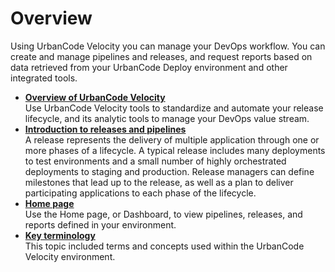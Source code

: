 # Overview

Using UrbanCode Velocity you can manage your DevOps workflow. You can create and manage pipelines and releases, and request reports based on data retrieved from your UrbanCode Deploy environment and other integrated tools.

-   **[Overview of UrbanCode Velocity](../topics/c_overview_se.md)**  
Use UrbanCode Velocity tools to standardize and automate your release lifecycle, and its analytic tools to manage your DevOps value stream.
-   **[Introduction to releases and pipelines](../topics/c_overview_release.md)**  
A release represents the delivery of multiple application through one or more phases of a lifecycle. A typical release includes many deployments to test environments and a small number of highly orchestrated deployments to staging and production. Release managers can define milestones that lead up to the release, as well as a plan to deliver participating applications to each phase of the lifecycle.
-   **[Home page](../topics/c_overview_se_homepage.md)**  
Use the Home page, or Dashboard, to view pipelines, releases, and reports defined in your environment.
-   **[Key terminology](../topics/c_overview_terms.md)**  
This topic included terms and concepts used within the UrbanCode Velocity environment.

